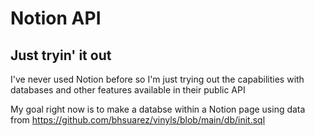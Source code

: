 # Notion API
## Just tryin' it out
I've never used Notion before so I'm just trying out the capabilities with databases
and other features available in their public API

My goal right now is to make a databse within a Notion page using data from https://github.com/bhsuarez/vinyls/blob/main/db/init.sql